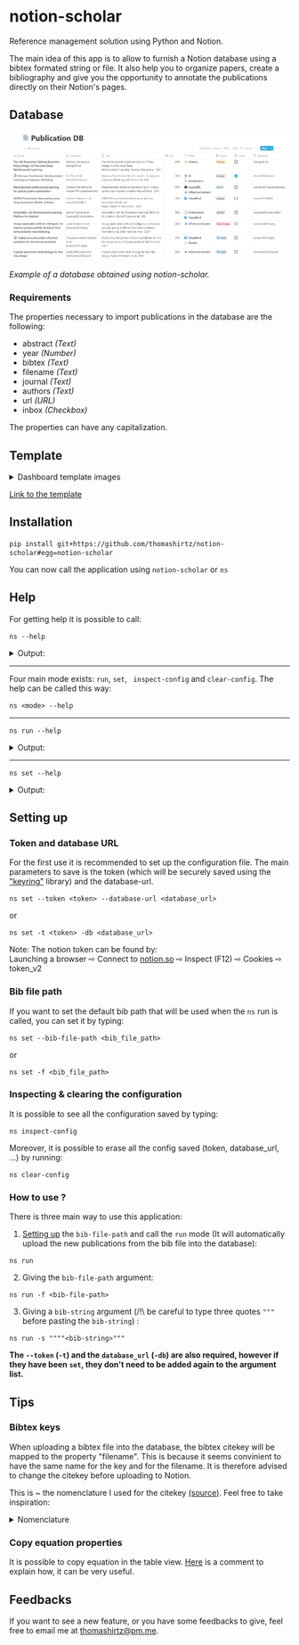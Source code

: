 # notion-scholar

Reference management solution using Python and Notion. 

The main idea of this app is to allow to furnish a Notion database using a bibtex formated string or file. It also help you to organize papers, create a bibliography and give you the opportunity to annotate the publications directly on their Notion's pages.

## Database 

![publication-database](images/notion-scholar-0-database.png)

_Example of a database obtained using notion-scholar._

### Requirements

The properties necessary to import publications in the database are the following:
* abstract _(Text)_
* year _(Number)_
* bibtex _(Text)_
* filename _(Text)_
* journal _(Text)_
* authors _(Text)_
* url _(URL)_
* inbox _(Checkbox)_  

The properties can have any capitalization.

## Template 

<details><summary>Dashboard template images</summary>

![inbox](images/notion-scholar-1-inbox.png)
![fields](images/notion-scholar-2-fields.png)
![by-status](images/notion-scholar-3-by-status.png)
![by-field](images/notion-scholar-4-by-field.png)  
![by-filename](images/notion-scholar-5-by-filename.png)
____  
![field-page](images/notion-scholar-6-field-page.png)

</details>

[Link to the template](https://thomashirtz.notion.site/notion-scholar-a212906553b34a03bcb81c89837cedf6)


## Installation


```
pip install git+https://github.com/thomashirtz/notion-scholar#egg=notion-scholar
```
You can now call the application using `notion-scholar` or `ns`

## Help

For getting help it is possible to call:
```
ns --help
```

<details><summary>Output:</summary>
  
```
usage: Use "notion-scholar --help" or "ns --help" for more information

notion-scholar

positional arguments:
  {run,set,inspect-config,clear-config}
                        Selection of the action:
                        
    run                 Run notion-scholar.
    set                 Save the default values of notion-scholar.
    inspect-config      Inspect the notion-scholar config.
    clear-config        Clear the notion-scholar config.

optional arguments:
  -h, --help            show this help message and exit
```

</details>

____

Four main mode exists: `run`, `set`, ` inspect-config` and `clear-config`. The help can be called this way:
```
ns <mode> --help
```
____
```
ns run --help
```
<details><summary>Output:</summary>
  
```
usage: Use "notion-scholar --help" or "ns --help" for more information run [-h] [-t] [-db] [-f] [-s]

optional arguments:
  -h, --help            show this help message and exit
  -t , --token          Token used to connect to Notion. (Already set? True)
  -db , --database-url
                        Database that will be furnished (default: <database-url>)
  -f , --bib-file-path
                        Bib file that will be used. This argument is required if the bib file is not saved in the
                        config and no bib-string is passed. (default: <bib-file-path>)
  -s , --bib-string     Bibtex entries to add (must be in-between three quotes """<bib-string>"""). By default, the
                        entries will be saved to the bib file from the config. It is possible to disable this behavior
                        by changing the "save" option: "ns set -save false".
```

</details>

____

```
ns set --help
```
<details><summary>Output:</summary>
  
```
usage: Use "notion-scholar --help" or "ns --help" for more information set [-h] [-f] [-s] [-t] [-db]

optional arguments:
  -h, --help            show this help message and exit
  -f , --bib-file-path
                        Save the input file path in the user config using "platformdirs". The path must be absolute
                        and the file need to exist. (default: <bib-file-path>)
  -s , --save           Set whether the entries from "bib-string" will be saved in the bib file. (default: True)
  -t , --token          Save the Notion token using "keyring".
  -db , --database-url
                        Save the database-url in the user config using the library "platformdirs". (default: <database-url>)
```

</details>

## Setting up 

### Token and database URL
For the first use it is recommended to set up the configuration file. The main parameters to save is the token (which will be securely saved using the ["keyring"](https://pypi.org/project/keyring/) library) and the database-url.
```
ns set --token <token> --database-url <database_url>
```
or
```
ns set -t <token> -db <database_url>
```
Note: The notion token can be found by:   
Launching a browser ⇨ Connect to [notion.so](https://www.notion.so/) ⇨ Inspect (F12) ⇨ Cookies ⇨ token_v2


### Bib file path
If you want to set the default bib path that will be used when the `ns` run is called, you can set it by typing:
```
ns set --bib-file-path <bib_file_path>
```
or
```
ns set -f <bib_file_path>
```

### Inspecting & clearing the configuration

It is possible to see all the configuration saved by typing:
```
ns inspect-config
```
Moreover, it is possible to erase all the config saved (token, database_url, ...) by running:
```
ns clear-config
```

### How to use ?

There is three main way to use this application:

1. [Setting up](#bib-file-path) the `bib-file-path` and call the `run` mode (It will automatically upload the new publications from the bib file into the database):
```
ns run
```
2. Giving the `bib-file-path` argument: 
```
ns run -f <bib-file-path>
```
3. Giving a `bib-string` argument (/!\ be careful to type three quotes `"""` before pasting the `bib-string`) : 

```
ns run -s """"<bib-string>"""
```
**The `--token` (`-t`) and the `database_url` (`-db`) are also required, however if they have been `set`, they don't need to be added again to the argument list.**
  
## Tips
### Bibtex keys

When uploading a bibtex file into the database, the bibtex citekey will be mapped to the property "filename". This is because it seems convinient to have the same name for the key and for the filename. It is therefore advised to change the citekey before uploading to Notion.

This is ~ the nomenclature I used for the citekey [(source)](https://academia.stackexchange.com/a/139742). Feel free to take inspiration:

<details><summary>Nomenclature</summary>
  
  
`aaaayyyyxxxx.pdf`

**Where:**  
- `aaaa`: Name of the first author (variable length)
- `yyyy`: Year of publication (fixed length)
- `xxxx`: First word of title, minus articles and other small words (variable length)

**For example:**  
Attention Is All You Need, Ashish Vaswani et al., 2017

**Would give:**  
`vaswani2017attention.pdf`

If two paper publish the same year, with the same beginning of the word, I add a `1` and `2` depending on which one was first release.

For example:  
- Soft Actor-Critic Algorithms and Applications, Tuomas Haarnoja et al., 2018
  `haarnoja2018soft1.pdf`
- Soft Actor-Critic: Off-Policy Maximum Entropy Deep Reinforcement Learning with a Stochastic Actor, Tuomas Haarnoja et al., 2018
  `haarnoja2018soft2.pdf`

</details>
    
### Copy equation properties

It is possible to copy equation in the table view. [Here](https://www.reddit.com/r/Notion/comments/erdtad/comment/ff4zefs/?utm_source=share&utm_medium=web2x&context=3) is a comment to explain how, it can be very useful.

## Feedbacks

If you want to see a new feature, or you have some feedbacks to give, feel free to email me at [thomashirtz@pm.me](mailto:thomashirtz@pm.me).
